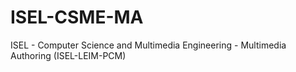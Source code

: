 # ISEL-CSME-MA
ISEL - Computer Science and Multimedia Engineering - Multimedia Authoring (ISEL-LEIM-PCM)
